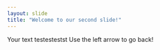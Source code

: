 ```yaml
---
layout: slide
title: "Welcome to our second slide!"
---
```

Your text testestestst 
Use the left arrow to go back!

